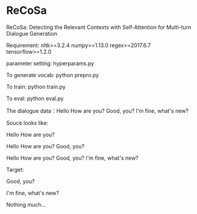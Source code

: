 # ReCoSa
ReCoSa: Detecting the Relevant Contexts with Self-Attention for Multi-turn Dialogue Generation

Requirement: 
nltk>=3.2.4
numpy>=1.13.0
regex>=2017.6.7
tensorflow>=1.2.0

parameter setting:
hyperparams.py

To generate vocab:
python prepro.py

To train:
python train.py

To eval:
python eval.py

The dialogue data：Hello How are you?  Good, you? I'm fine, what's new?

Souce looks like:

Hello How are you?  </d>

Hello How are you?  </d> Good, you? </d>

Hello How are you? </d> Good, you? </d> I'm fine, what's new?</d>

Target:

Good, you?</d>

I'm fine, what's new?</d>

Nothing much...</d>

